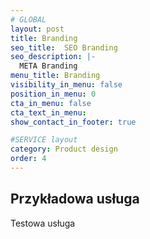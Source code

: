 ```yaml
---
# GLOBAL 
layout: post
title: Branding
seo_title:  SEO Branding
seo_description: |-
  META Branding
menu_title: Branding
visibility_in_menu: false
position_in_menu: 0
cta_in_menu: false
cta_text_in_menu: 
show_contact_in_footer: true

#SERVICE layout
category: Product design
order: 4
---
```

## Przykładowa usługa

Testowa usługa